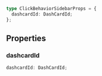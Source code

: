```ts
type ClickBehaviorSidebarProps = {
  dashcardId: DashCardId;
};
```

## Properties

### dashcardId

```ts
dashcardId: DashCardId;
```
